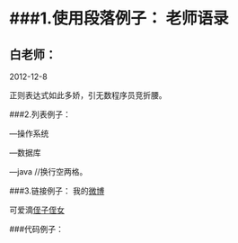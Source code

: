 ###1.使用段落例子：
老师语录
=============
白老师：
------------
2012-12-8

正则表达式如此多娇，引无数程序员竞折腰。

 
###2.列表例子：

—操作系统

—数据库

—java         //换行空两格。

###3.链接例子：
我的[微博](http://weibo.com/2794272534/profile)

可爱滴[侄子侄女](C:\Users\dell\Pictures\动漫&其它)

###代码例子：




